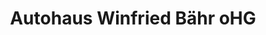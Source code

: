 ---
title: "Autohaus Winfried Bähr oHG"
url: /arnstadt/autohaus-winfried-baehr-ohg/
shop: Autohaus
---